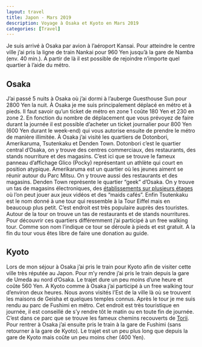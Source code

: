 ```yaml
---
layout: travel
title: Japon - Mars 2019
description: Voyage à Osaka et Kyoto en Mars 2019
categories: [Travel]
---
```

Je suis arrivé à Osaka par avion à l’aéroport Kansai. Pour atteindre le centre ville j’ai pris la ligne de train Nankai pour 960 Yen jusqu’à la gare de Namba (env. 40 min.). A partir de là il est possible de rejoindre n’importe quel quartier à l’aide du métro.

## Osaka
J’ai passé 5 nuits à Osaka où j’ai dormi à l’auberge Guesthouse Sun pour 2800 Yen la nuit. À Osaka je me suis principalement déplacé en métro et à pieds. Il faut savoir qu’un ticket de métro en zone 1 coûte 180 Yen et 230 en zone 2. En fonction du nombre de déplacement que vous prévoyez de faire durant la journée il est possible d’acheter un ticket journalier pour 800 Yen (600 Yen durant le week-end) qui vous autorise ensuite de prendre le métro de manière illimitée. À Osaka j’ai visité les quartiers de Dotonbori, Amerikaruma, Tsutenkaku et Denden Town. Dotonbori c’est le quartier central d’Osaka, on y trouve des centres commerciaux, des restaurants, des stands nourriture et des magasins. C’est ici que se trouve le fameux panneau d’affichage Glico (Pocky) représentant un athlète qui court en position atypique. Amerikaruma est un quartier où les jeunes aiment se réunir autour du Parc Mitsu. On y trouve aussi des restaurants et des magasins. Denden Town représente le quartier “geek” d’Osaka. On y trouve un tas de magasins électroniques, des [établissements sur plusieurs étages](https://goo.gl/maps/EkhjbMk8yW52) où l’on peut jouer aux jeux vidéos et des “maids cafés”. Enfin Tsutenkaku est le nom donné à une tour qui ressemble à la Tour Eiffel mais en beaucoup plus petit. C’est endroit est très populaire auprès des touristes. Autour de la tour on trouve un tas de restaurants et de stands nourritures. Pour découvrir ces quartiers différemment j’ai participé à un free walking tour. Comme son nom l’indique ce tour se déroule à pieds et est gratuit. A la fin du tour vous êtes libre de faire une donation au guide.

## Kyoto
Lors de mon séjour à Osaka j’ai pris le train pour Kyoto afin de visiter cette ville très réputée au Japon. Pour m’y rendre j’ai pris le train depuis la gare de Umeda au nord d’Osaka. Le trajet dure un peu moins d’une heure et coûte 560 Yen. A Kyoto comme à Osaka j’ai participé à un free walking tour d’environ deux heures. Nous avons visités l’Est de la ville là où se trouvent les maisons de Geisha et quelques temples connus. Après le tour je me suis rendu au parc de Fushimi en métro. Cet endroit est très touristique en journée, il est conseillé de s’y rendre tôt le matin ou en toute fin de journée. C’est dans ce parc que se trouve les fameux chemins recouverts de [Torii](https://fr.wikipedia.org/wiki/Torii). Pour rentrer à Osaka j’ai ensuite pris le train à la gare de Fushimi (sans retourner à la gare de Kyoto). Le trajet est un peu plus long que depuis la gare de Kyoto mais coûte un peu moins cher (400 Yen).